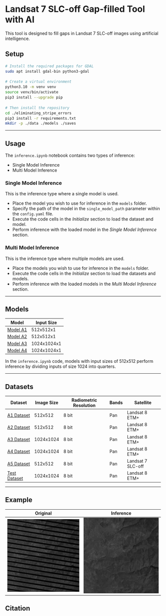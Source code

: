
# Landsat 7 SLC-off Gap-filled Tool with AI

This tool is designed to fill gaps in Landsat 7 SLC-off images using artificial intelligence.

## Setup
```bash
# Install the required packages for GDAL
sudo apt install gdal-bin python3-gdal

# Create a virtual environment
python3.10 -m venv venv
source venv/bin/activate
pip3 install --upgrade pip

# Then install the repository
cd ./eliminating_stripe_errors
pip3 install -r requirements.txt
mkdir -p ./data ./models ./saves
```

---

## Usage

The `inference.ipynb` notebook contains two types of inference:
- Single Model Inference
- Multi Model Inference

### Single Model Inference
This is the inference type where a single model is used.

- Place the model you wish to use for inference in the `models` folder.
- Specify the path of the model in the `single_model_path` parameter within the `config.yaml` file.
- Execute the code cells in the _Initialize_ section to load the dataset and model.
- Perform inference with the loaded model in the _Single Model Inference_ section.

### Multi Model Inference
This is the inference type where multiple models are used.

- Place the models you wish to use for inference in the `models` folder.
- Execute the code cells in the _Initialize_ section to load the datasets and models.
- Perform inference with the loaded models in the _Multi Model Inference_ section.

---

## Models
| Model | Input Size |
|-------|------------|
| [Model A1](https://drive.google.com/file/d/1v9PH_NQHjsLlnXxGYCfHaF3uh40cDm2c/view?usp=sharing) | 512x512x1 |
| [Model A2](https://drive.google.com/file/d/11OrdwSTvMR27uo7p4Zf-pO7KvlOxjPZ0/view?usp=sharing) | 512x512x1 |
| [Model A3](https://drive.google.com/file/d/1Ch12Hhi7ufUX0Qf3bUDC2kKgErfavc5S/view?usp=sharing) | 1024x1024x1 |
| [Model A4](https://drive.google.com/file/d/1EPlJvQ2yc9FtljESKwUnvoz3Q9CBqMZ3/view?usp=sharing) | 1024x1024x1 |

In the `inference.ipynb` code, models with input sizes of 512x512 perform inference by dividing inputs of size 1024 into quarters.

---

## Datasets
| Dataset | Image Size | Radiometric Resolution | Bands | Satellite |
|---------|------------|------------------------|-------|-----------|
| [A1 Dataset](https://drive.google.com/file/d/1Iqw0U5xHI3GzBTghizj84hHPkdKyiYSS/view?usp=sharing) | 512x512 | 8 bit | Pan | Landsat 8 ETM+ |
| [A2 Dataset](https://drive.google.com/file/d/1JxQfrr7Mj2gSkjrdGsoIavyzZF-VT0Eh/view?usp=sharing) | 512x512 | 8 bit | Pan | Landsat 8 ETM+ |
| [A3 Dataset](https://drive.google.com/file/d/1GNlXnxLD8IPWPgKTuDieYG94zISrVTHE/view?usp=sharing) | 1024x1024 | 8 bit | Pan | Landsat 8 ETM+ |
| [A4 Dataset](https://drive.google.com/file/d/1llzN29mhx90FIlxNjMmsiNqVC62oOf1J/view?usp=sharing) | 1024x1024 | 8 bit | Pan | Landsat 8 ETM+ |
| [A5 Dataset](https://drive.google.com/file/d/1zAg3tO9nyn5MNetcYlAMPKtQVv2JJCms/view?usp=sharing) | 512x512 | 8 bit | Pan | Landsat 7 SLC-off |
| [Test Dataset](https://drive.google.com/file/d/1pWAg5TDK6xS4iIVDcwU7gGB28Z9Fd97e/view?usp=sharing) | 1024x1024 | 8 bit | Pan | Landsat 8 ETM+ |

---

## Example

| Original | Inference |
|----------|-----------|
| ![Original](./assets/L7_original.png) | ![Inference](./assets/L7_inference.png) |

## Citation
```

```
